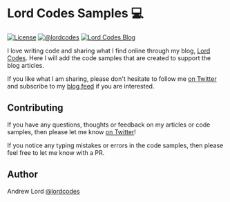 # Lord Codes Samples 💻️

[![License](https://img.shields.io/badge/license-Apache%202.0-green.svg)](https://github.com/lordcodes/lordcodes-samples/blob/master/LICENSE)
[![@lordcodes](https://img.shields.io/badge/contact-@lordcodes-blue.svg?style=flat)](https://twitter.com/lordcodes)
[![Lord Codes Blog](https://img.shields.io/badge/blog-Lord%20Codes-yellow.svg?style=flat)](https://www.lordcodes.com)

I love writing code and sharing what I find online through my blog, [Lord Codes](https://www.lordcodes.com). Here I will add the code samples that are created to support the blog articles.

If you like what I am sharing, please don't hesitate to follow me [on Twitter](https://twitter.com/lordcodes) and subscribe to my [blog feed](https://www.lordcodes.com) if you are interested.

## Contributing

If you have any questions, thoughts or feedback on my articles or code samples, then please let me know [on Twitter](https://twitter.com/@lordcodes)!

If you notice any typing mistakes or errors in the code samples, then please feel free to let me know with a PR.

## Author

Andrew Lord [@lordcodes](https://twitter.com/@lordcodes)
